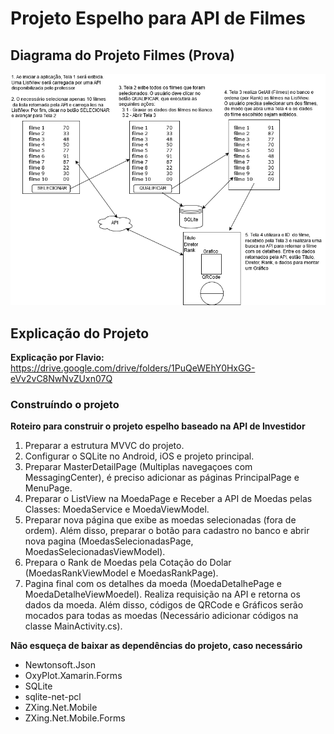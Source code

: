 # Projeto Espelho para API de Filmes


## Diagrama do Projeto Filmes (Prova)

<p align="center">
    <img alt="Diagrama" src="/Documentos/diagrama.png" width="600" />
</p>


## Explicação do Projeto

**Explicação por Flavio:** https://drive.google.com/drive/folders/1PuQeWEhY0HxGG-eVv2vC8NwNvZUxn07Q


### Construíndo o projeto 
**Roteiro para construir o projeto espelho baseado na API de Investidor**

1. Preparar a estrutura MVVC do projeto.
2. Configurar o SQLite no Android, iOS e projeto principal.
3. Preparar MasterDetailPage (Multiplas navegaçoes com MessagingCenter), é preciso adicionar as páginas PrincipalPage e MenuPage.
6. Preparar o ListView na MoedaPage e Receber a API de Moedas pelas Classes: MoedaService e MoedaViewModel.
7. Preparar nova página que exibe as moedas selecionadas (fora de ordem). Além disso, preparar o botão para cadastro no banco e abrir nova pagina (MoedasSelecionadasPage, MoedasSelecionadasViewModel).
7. Prepara o Rank de Moedas pela Cotação do Dolar (MoedasRankViewModel e MoedasRankPage).
8. Pagina final com os detalhes da moeda (MoedaDetalhePage e MoedaDetalheViewMoedel). Realiza requisição na API e retorna os dados da moeda. Além disso, códigos de QRCode e Gráficos serão mocados para todas as moedas (Necessário adicionar códigos na classe MainActivity.cs).

**Não esqueça de baixar as dependências do projeto, caso necessário**

* Newtonsoft.Json
* OxyPlot.Xamarin.Forms
* SQLite
* sqlite-net-pcl
* ZXing.Net.Mobile
* ZXing.Net.Mobile.Forms